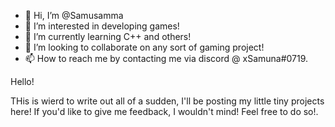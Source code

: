 - 👋 Hi, I’m @Samusamma
- 👀 I’m interested in developing games!
- 🌱 I’m currently learning C++ and others!
- 💞️ I’m looking to collaborate on any sort of gaming project!
- 📫 How to reach me by contacting me via discord @ xSamuna#0719.

<!---
Samusamma/Samusamma is a ✨ special ✨ repository because its `README.md` (this file) appears on your GitHub profile.
You can click the Preview link to take a look at your changes.
--->

Hello! 

THis is wierd to write out all of a sudden, I'll be posting my little tiny projects here! If you'd like to give me feedback, I wouldn't mind! Feel free to do so!.

